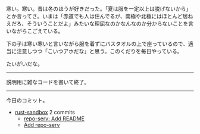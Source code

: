 寒い。寒い。昔は冬のほうが好きだった。「夏は服を一定以上は脱げないから」とか言ってさ。いまは「赤道でも人は住んでるが、南極や北極にはほとんど居ねえだろ、そういうことだよ」みたいな理屈なのかなんなのか分からないことを言いながらこごえている。

下の子は寒い寒いと言いながら服を着ずにバスタオルの上で座っているので、適当に注意しつつ「こいつアホだな」と思う。このくだりを毎日やっている。

たいがいだな。

---

説明用に雑なコードを書いて終了。

---

今日のコミット。

- [rust-sandbox](https://github.com/bouzuya/rust-sandbox) 2 commits
  - [repo-serv: Add README](https://github.com/bouzuya/rust-sandbox/commit/d04427ae954e79bebaa7651f1bbc1d02500aca98)
  - [Add repo-serv](https://github.com/bouzuya/rust-sandbox/commit/e986f19e297d472f24aff3e19bf79ef1e92c4fcb)

